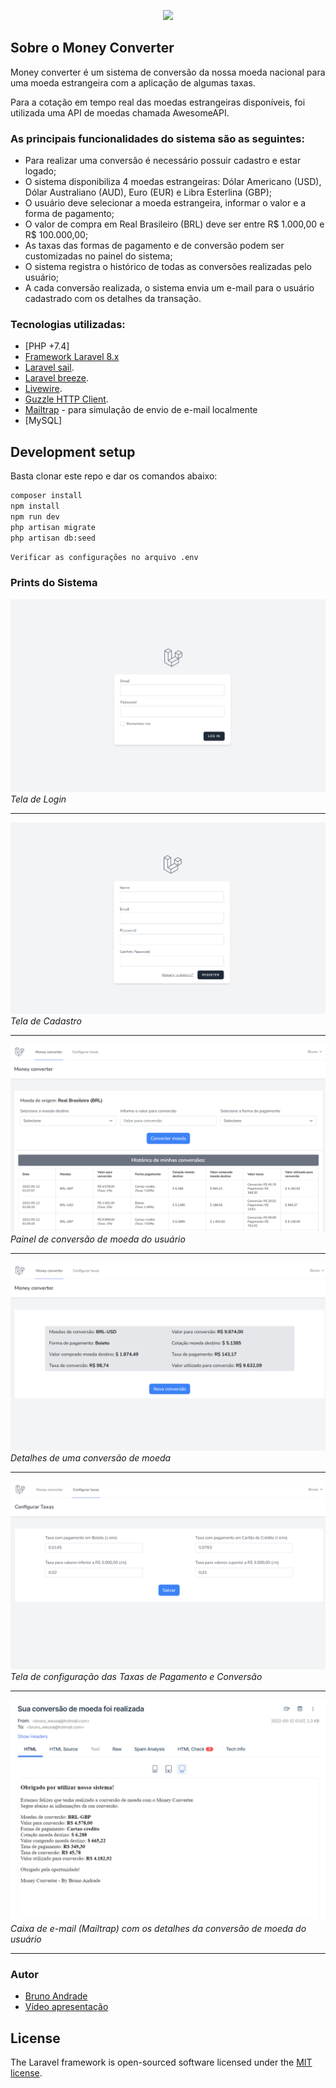 <p align="center"><a href="https://laravel.com" target="_blank"><img src="https://raw.githubusercontent.com/laravel/art/master/logo-lockup/5%20SVG/2%20CMYK/1%20Full%20Color/laravel-logolockup-cmyk-red.svg" width="400"></a></p>


## Sobre o Money Converter

Money converter é um sistema de conversão da nossa moeda nacional para uma moeda estrangeira com a aplicação de algumas
taxas.

Para a cotação em tempo real das moedas estrangeiras disponíveis, foi utilizada uma API de moedas chamada AwesomeAPI.

### **As principais funcionalidades do sistema são as seguintes:**

- Para realizar uma conversão é necessário possuir cadastro e estar logado;
- O sistema disponibiliza 4 moedas estrangeiras: Dólar Americano (USD), Dólar Australiano (AUD), Euro (EUR) e Libra Esterlina (GBP);
- O usuário deve selecionar a moeda estrangeira, informar o valor e a forma de pagamento;
- O valor de compra em Real Brasileiro (BRL) deve ser entre R$ 1.000,00 e R$ 100.000,00;
- As taxas das formas de pagamento e de conversão podem ser customizadas no painel do sistema;
- O sistema registra o histórico de todas as conversões realizadas pelo usuário;
- A cada conversão realizada, o sistema envia um e-mail para o usuário cadastrado com os detalhes da transação.

### Tecnologias utilizadas:

- [PHP +7.4]
- [Framework Laravel 8.x](https://laravel.com/)
- [Laravel sail](https://laravel.com/docs/9.x/sail#installing-sail-into-existing-applications).
- [Laravel breeze](https://laravel.com/docs/9.x/starter-kits#laravel-breeze-installation).
- [Livewire](https://laravel-livewire.com/docs/2.x/quickstart#install-livewire).
- [Guzzle HTTP Client](https://laravel.com/docs/8.x/http-client#request-data).
- [Mailtrap](https://mailtrap.io/) - para simulação de envio de e-mail localmente
- [MySQL]

## Development setup

Basta clonar este repo e dar os comandos abaixo:

```sh
composer install
npm install
npm run dev
php artisan migrate
php artisan db:seed
```

```sh
Verificar as configurações no arquivo .env
```

### Prints do Sistema

<img src="./public/prints/print-login.png">
<em>Tela de Login</em>

<hr>

<img src="./public/prints/print-register.png">
<em>Tela de Cadastro</em>

<hr>

<img src="./public/prints/print-dashboard.png">
<em>Painel de conversão de moeda do usuário</em>

<hr>

<img src="./public/prints/print-conversao.png">
<em>Detalhes de uma conversão de moeda</em>

<hr>

<img src="./public/prints/print-config-taxas.png">
<em>Tela de configuração das Taxas de Pagamento e Conversão</em>

<hr>

<img src="./public/prints/print-caixa-email.png">
<em>Caixa de e-mail (Mailtrap) com os detalhes da conversão de moeda do usuário</em>

<hr>

### Autor

- [Bruno Andrade](https://github.com/bnandrade)
- [Vídeo apresentação](https://www.loom.com/share/b1049c256e3b44ceaf8fbe3239fac8d6)

## License

The Laravel framework is open-sourced software licensed under the [MIT license](https://opensource.org/licenses/MIT).
